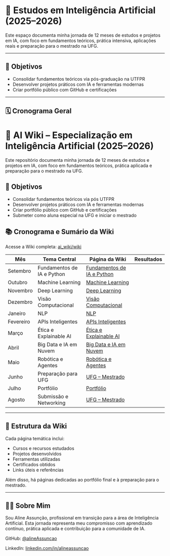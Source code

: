 # 🧠 Estudos em Inteligência Artificial (2025–2026)

Este espaço documenta minha jornada de 12 meses de estudos e projetos em IA, com foco em fundamentos teóricos, prática intensiva, aplicações reais e preparação para o mestrado na UFG.

---

## 🎯 Objetivos

- Consolidar fundamentos teóricos via pós-graduação na UTFPR
- Desenvolver projetos práticos com IA e ferramentas modernas
- Criar portfólio público com GitHub e certificações

---

## 🗓️ Cronograma Geral

# 🧠 AI Wiki – Especialização em Inteligência Artificial (2025–2026)

Este repositório documenta minha jornada de 12 meses de estudos e projetos em IA, com foco em fundamentos teóricos, prática aplicada e preparação para o mestrado na UFG.

## 📘 Objetivos

- Consolidar fundamentos teóricos via pós UTFPR
- Desenvolver projetos práticos com IA e ferramentas modernas
- Criar portfólio público com GitHub e certificações
- Submeter como aluna especial na UFG e iniciar o mestrado

## 📚 Cronograma e Sumário da Wiki

Acesse a Wiki completa: [ai_wiki/wiki](https://github.com/alineAssuncao/ai_wiki/wiki)


| Mês       | Tema Central                | Página da Wiki                                                                 | Resultados |
|-----------|-----------------------------|--------------------------------------------------------------------------------|------------|
| Setembro  | Fundamentos de IA e Python  | [Fundamentos de IA e Python](https://github.com/alineAssuncao/alineAssuncao/wiki/Fundamentos-de-IA-e-Python) |            |
| Outubro   | Machine Learning            | [Machine Learning](https://github.com/alineAssuncao/alineAssuncao/wiki/Machine-Learning) |            |
| Novembro  | Deep Learning               | [Deep Learning](https://github.com/alineAssuncao/alineAssuncao/wiki/Deep-Learning) |            |
| Dezembro  | Visão Computacional         | [Visão Computacional](https://github.com/alineAssuncao/alineAssuncao/wiki/Visão-Computacional) |            |
| Janeiro   | NLP                         | [NLP](https://github.com/alineAssuncao/alineAssuncao/wiki/NLP) |            |
| Fevereiro | APIs Inteligentes           | [APIs Inteligentes](https://github.com/alineAssuncao/alineAssuncao/wiki/APIs-Inteligentes) |            |
| Março     | Ética e Explainable AI      | [Ética e Explainable AI](https://github.com/alineAssuncao/alineAssuncao/wiki/Ética-e-Explainable-AI) |            |
| Abril     | Big Data e IA em Nuvem      | [Big Data e IA em Nuvem](https://github.com/alineAssuncao/alineAssuncao/wiki/Big-Data-e-IA-em-Nuvem) |            |
| Maio      | Robótica e Agentes          | [Robótica e Agentes](https://github.com/alineAssuncao/alineAssuncao/wiki/Robótica-e-Agentes) |            |
| Junho     | Preparação para UFG         | [UFG – Mestrado](https://github.com/alineAssuncao/alineAssuncao/wiki/UFG---Mestrado) |            |
| Julho     | Portfólio                   | [Portfólio](https://github.com/alineAssuncao/alineAssuncao/wiki/Portfólio) |            |
| Agosto    | Submissão e Networking      | [UFG – Mestrado](https://github.com/alineAssuncao/alineAssuncao/wiki/UFG---Mestrado) |            |

---

## 📁 Estrutura da Wiki

Cada página temática inclui:

- Cursos e recursos estudados
- Projetos desenvolvidos
- Ferramentas utilizadas
- Certificados obtidos
- Links úteis e referências

Além disso, há páginas dedicadas ao portfólio final e à preparação para o mestrado.

---

## 👩‍💻 Sobre Mim

Sou Aline Assunção, profissional em transição para a área de Inteligência Artificial. Esta jornada representa meu compromisso com aprendizado contínuo, prática aplicada e contribuição para a comunidade de IA.

GitHub: [@alineAssuncao](https://github.com/alineAssuncao)  

LinkedIn: [linkedin.com/in/alineassuncao](https://www.linkedin.com/in/alineassuncao)

